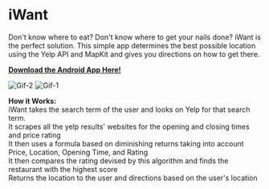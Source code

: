 iWant
=====

Don't know where to eat? Don't know where to get your nails done? iWant is the perfect solution. This simple app determines the best possible location using the Yelp API and MapKit and gives you directions on how to get there.

<a href="https://play.google.com/store/apps/details?id=com.serendipity"><strong>Download the Android App Here!</strong></a>

![Gif-2](http://i.imgur.com/4KJmgQr.gif)
![Gif-1](http://i.imgur.com/FsnFWOJ.gif4KJmgQr)

<strong>How it Works:</strong><br>
iWant takes the search term of the user and looks on Yelp for that search term.<br>
It scrapes all the yelp results' websites for the opening and closing times and price rating<br>
It then uses a formula based on diminishing returns taking into account Price, Location, Opening Time, and Rating<br>
It then compares the rating devised by this algorithm and finds the restaurant with the highest score<br>
Returns the location to the user and directions based on the user's location<br>


